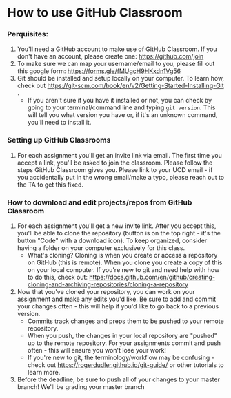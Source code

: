 
# How to use GitHub Classroom

### Perquisites:
1. You'll need a GitHub account to make use of GitHub Classroom. If you don't have an account, please create one: https://github.com/join 
2. To make sure we can map your username/email to you, please fill out this google form: https://forms.gle/fMUgcH9HKxdn1Vg56 
3. Git should be installed and setup locally on your computer. To learn how, check out https://git-scm.com/book/en/v2/Getting-Started-Installing-Git .
	* If you aren't sure if you have it installed or not, you can check by going to your terminal/command line and typing ```git version```. This will tell you what version you have or, if it's an unknown command, you'll need to install it. 

### Setting up GitHub Classrooms
1. For each assignment you'll get an invite link via email. The first time you accept a link, you'll be asked to join the classroom. Please follow the steps GitHub Classroom gives you. Please link to your UCD email - if you accidentally put in the wrong email/make a typo, please reach out to the TA to get this fixed. 

### How to download and edit projects/repos from GitHub Classroom
1. For each assignment you'll get a new invite link. After you accept this, you'll be able to clone the repository (button is on the top right - it's the button "Code" with a download icon). To keep organized, consider having a folder on your computer exclusively for this class. 
	* What's cloning? Cloning is when you create or access a repository on GitHub (this is remote). When you clone you create a copy of this on your local computer. If you're new to git and need help with how to do this, check out: https://docs.github.com/en/github/creating-cloning-and-archiving-repositories/cloning-a-repository 
2. Now that you've cloned your repository, you can work on your assignment and make any edits you'd like. Be sure to add and commit your changes often - this will help if you'd like to go back to a previous version. 
	* Commits track changes and preps them to be pushed to your remote repository. 
	* When you push, the changes in your local repository are "pushed" up to the remote repository. For your assignments commit and push often - this will ensure you won't lose your work! 
	* If you're new to git, the terminology/workflow may be confusing - check out https://rogerdudler.github.io/git-guide/ or other tutorials to learn more. 
3. Before the deadline, be sure to push all of your changes to your master branch! We'll be grading your master branch 

